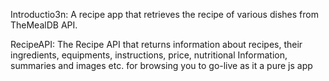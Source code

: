 
Introductio3n:
A recipe app that retrieves the recipe of various dishes from TheMealDB API.

RecipeAPI:
The Recipe API that returns information about recipes, their ingredients, equipments, instructions, price, nutritional Information, summaries and images etc.
for browsing you to go-live as it a pure js app
